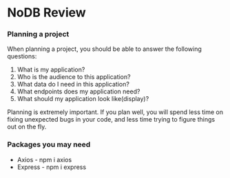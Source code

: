 # NoDB Review

### Planning a project

When planning a project, you should be able to answer the following questions:

1. What is my application?
2. Who is the audience to this application?
3. What data do I need in this application?
4. What endpoints does my application need?
5. What should my application look like(display)?

Planning is extremely important. If you plan well, you will spend less time on fixing unexpected bugs in your code, and less time trying to figure things out on the fly.

### Packages you may need

* Axios - npm i axios
* Express - npm i express